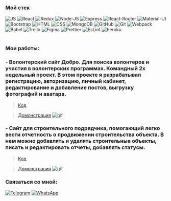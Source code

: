 ###  Мой стек

![JS](https://img.shields.io/badge/JavaScript-black?style=flat-square&logo=javaScript)
![React](https://img.shields.io/badge/React-black?style=flat-square&logo=react)
![Redux](https://img.shields.io/badge/Redux-black?style=flat-square&logo=redux)
![Node-JS](https://img.shields.io/badge/Nodejs-black?style=flat-square&logo=Node.js)
![Express](https://img.shields.io/badge/Express-black?style=flat-square&logo=Express)
![React-Router](https://img.shields.io/badge/React_Router-black?style=flat-square&logo=react-router)
![Material-UI](https://img.shields.io/badge/MaterialUI-black?style=flat-square&logo=Material-UI)
![Bootstrap](https://img.shields.io/badge/Bootstrap-black?style=flat-square&logo=Bootstrap)
![HTML](https://img.shields.io/badge/HTML-black?style=flat-square&logo=HTML5)
![CSS](https://img.shields.io/badge/CSS-black?style=flat-square&logo=css3)
![MongoDB](https://img.shields.io/badge/MongoDB-black?style=flat-square&logo=MongoDB)
![GitHub](https://img.shields.io/badge/GitHub-black?style=flat-square&logo=GitHub)
![Git](https://img.shields.io/badge/Git-black?style=flat-square&logo=git)
![Webpack](https://img.shields.io/badge/Webpack-black?style=flat-square&logo=Webpack)
![Babel](https://img.shields.io/badge/Babel-black?style=flat-square&logo=Babel)
![Trello](https://img.shields.io/badge/Trello-black?style=flat-square&logo=Trello)
![Figma](https://img.shields.io/badge/Figma-black?style=flat-square&logo=Figma)
![Prettier](https://img.shields.io/badge/Prettier-black?style=flat-square&logo=Prettier)
![EsLint](https://img.shields.io/badge/EsLint-black?style=flat-square&logo=EsLint)
![heroku](https://img.shields.io/badge/heroku-black?style=flat-square&logo=heroku)
<br />
<br />
### Мои работы:

### - Волонтерский сайт Добро. Для поиска волонтеров и участия в волонтерских программах. Командный 2х недельный проект. В этом проекте я разрабатывал регистрацию, авторизацию, личный кабинет, редактирование и добавление постов, выгрузку фотографий и аватара. ###
> [Код](https://github.com/abuingush/Dobro)

> [Домонстрация](https://mern-dobro.herokuapp.com)
![gif](http://g.recordit.co/5bt9s7rjjC.gif)


### - Сайт для строительного подрядчика, помогающий легко вести отчетность о продвижении строительства объекта. В нем можно добавлять и удалять строительные объекты, писать и редактировать отчеты, добавлять статусы. ###
>  [Код](https://github.com/abuingush/contractor-app)

> [Домонстрация](https://contractor-site.herokuapp.com)
![gif](http://g.recordit.co/fNDQEiulfy.gif)


### Связаться со мной:


[![Telegram](https://img.shields.io/badge/Telegram-black?style=social&logo=telegram)](https://t.me/Mutaliev_A)
[![WhatsApp](https://img.shields.io/badge/+79289203006-black?style=social&logo=WhatsApp)](+79289203006)
<br />
